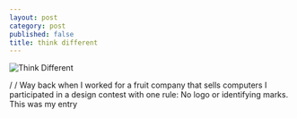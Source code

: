 ```yaml
---
layout: post
category: post
published: false
title: think different
---
```

![Think Different](/media/Think-Different-1200w.jpg)
<!--more-->
/
/
Way back when I worked for a fruit company that sells computers I participated in a design contest with one rule: No logo or identifying marks. This was my entry